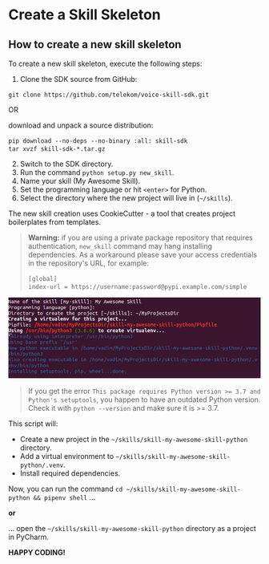 # Create a Skill Skeleton

## How to create a new skill skeleton

To create a new skill skeleton, execute the following steps:

1. Clone the SDK source from GitHub:
```
git clone https://github.com/telekom/voice-skill-sdk.git
```

OR

download and unpack a source distribution:
```
pip download --no-deps --no-binary :all: skill-sdk
tar xvzf skill-sdk-*.tar.gz
```

2. Switch to the SDK directory.
3. Run the command `python setup.py new_skill`.
4. Name your skill (My Awesome Skill).
5. Set the programming language or hit `<enter>` for Python.
6. Select the directory where the new project will live in (`~/skills`).

The new skill creation uses CookieCutter - a tool that creates project boilerplates from templates. 

> **Warning:** if you are using a private package repository that requires authentication, 
`new_skill` command may hang installing dependencies. As a workaround please save your access credentials 
in the repository's URL, for example: 
>```
>[global]
>index-url = https://username:password@pypi.example.com/simple
>```

![Screenshot](../images/new-skill.jpg)

> If you get the error `This package requires Python version >= 3.7 and Python's setuptools`,
you happen to have an outdated Python version.
> Check it with `python --version` and make sure it is >= 3.7.

This script will:
- Create a new project in the `~/skills/skill-my-awesome-skill-python` directory.
- Add a virtual environment to `~/skills/skill-my-awesome-skill-python/.venv`.
- Install required dependencies.
 
Now, you can run the command `cd ~/skills/skill-my-awesome-skill-python && pipenv shell` ...

**or**

... open the `~/skills/skill-my-awesome-skill-python` directory as a project in PyCharm.

**HAPPY CODING!**
